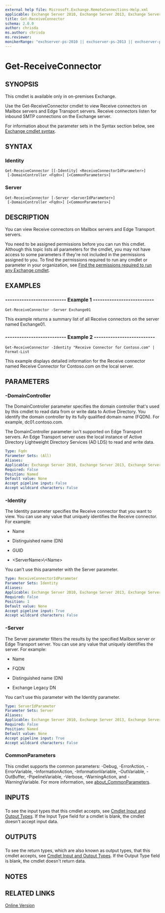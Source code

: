 ```yaml
---
external help file: Microsoft.Exchange.RemoteConnections-Help.xml
applicable: Exchange Server 2010, Exchange Server 2013, Exchange Server 2016, Exchange Server 2019
title: Get-ReceiveConnector
schema: 2.0.0
author: chrisda
ms.author: chrisda
ms.reviewer:
monikerRange: "exchserver-ps-2010 || exchserver-ps-2013 || exchserver-ps-2016 || exchserver-ps-2019"
---
```


# Get-ReceiveConnector

## SYNOPSIS
This cmdlet is available only in on-premises Exchange.

Use the Get-ReceiveConnector cmdlet to view Receive connectors on Mailbox servers and Edge Transport servers. Receive connectors listen for inbound SMTP connections on the Exchange server.

For information about the parameter sets in the Syntax section below, see [Exchange cmdlet syntax](https://docs.microsoft.com/powershell/exchange/exchange-server/exchange-cmdlet-syntax).

## SYNTAX

### Identity
```
Get-ReceiveConnector [[-Identity] <ReceiveConnectorIdParameter>]
 [-DomainController <Fqdn>] [<CommonParameters>]
```

### Server
```
Get-ReceiveConnector [-Server <ServerIdParameter>]
 [-DomainController <Fqdn>] [<CommonParameters>]
```

## DESCRIPTION
You can view Receive connectors on Mailbox servers and Edge Transport servers.

You need to be assigned permissions before you can run this cmdlet. Although this topic lists all parameters for the cmdlet, you may not have access to some parameters if they're not included in the permissions assigned to you. To find the permissions required to run any cmdlet or parameter in your organization, see [Find the permissions required to run any Exchange cmdlet](https://docs.microsoft.com/powershell/exchange/exchange-server/find-exchange-cmdlet-permissions).

## EXAMPLES

### -------------------------- Example 1 --------------------------
```
Get-ReceiveConnector -Server Exchange01
```

This example returns a summary list of all Receive connectors on the server named Exchange01.

### -------------------------- Example 2 --------------------------
```
Get-ReceiveConnector -Identity "Receive Connector for Contoso.com" | Format-List
```

This example displays detailed information for the Receive connector named Receive Connector for Contoso.com on the local server.

## PARAMETERS

### -DomainController
The DomainController parameter specifies the domain controller that's used by this cmdlet to read data from or write data to Active Directory. You identify the domain controller by its fully qualified domain name (FQDN). For example, dc01.contoso.com.

The DomainController parameter isn't supported on Edge Transport servers. An Edge Transport server uses the local instance of Active Directory Lightweight Directory Services (AD LDS) to read and write data.

```yaml
Type: Fqdn
Parameter Sets: (All)
Aliases:
Applicable: Exchange Server 2010, Exchange Server 2013, Exchange Server 2016, Exchange Server 2019
Required: False
Position: Named
Default value: None
Accept pipeline input: False
Accept wildcard characters: False
```

### -Identity
The Identity parameter specifies the Receive connector that you want to view. You can use any value that uniquely identifies the Receive connector. For example:

- Name

- Distinguished name (DN)

- GUID

- \<ServerName\>\\\<Name\>

You can't use this parameter with the Server parameter.

```yaml
Type: ReceiveConnectorIdParameter
Parameter Sets: Identity
Aliases:
Applicable: Exchange Server 2010, Exchange Server 2013, Exchange Server 2016, Exchange Server 2019
Required: False
Position: 1
Default value: None
Accept pipeline input: True
Accept wildcard characters: False
```

### -Server
The Server parameter filters the results by the specified Mailbox server or Edge Transport server. You can use any value that uniquely identifies the server. For example:

- Name

- FQDN

- Distinguished name (DN)

- Exchange Legacy DN

You can't use this parameter with the Identity parameter.

```yaml
Type: ServerIdParameter
Parameter Sets: Server
Aliases:
Applicable: Exchange Server 2010, Exchange Server 2013, Exchange Server 2016, Exchange Server 2019
Required: False
Position: Named
Default value: None
Accept pipeline input: True
Accept wildcard characters: False
```

### CommonParameters
This cmdlet supports the common parameters: -Debug, -ErrorAction, -ErrorVariable, -InformationAction, -InformationVariable, -OutVariable, -OutBuffer, -PipelineVariable, -Verbose, -WarningAction, and -WarningVariable. For more information, see [about_CommonParameters](https://go.microsoft.com/fwlink/p/?LinkID=113216).

## INPUTS

###  
To see the input types that this cmdlet accepts, see [Cmdlet Input and Output Types](https://go.microsoft.com/fwlink/p/?LinkId=616387). If the Input Type field for a cmdlet is blank, the cmdlet doesn't accept input data.

## OUTPUTS

###  
To see the return types, which are also known as output types, that this cmdlet accepts, see [Cmdlet Input and Output Types](https://go.microsoft.com/fwlink/p/?LinkId=616387). If the Output Type field is blank, the cmdlet doesn't return data.

## NOTES

## RELATED LINKS

[Online Version](https://technet.microsoft.com/library/6801411c-6faf-449f-aa8b-f4c105791d89.aspx)
